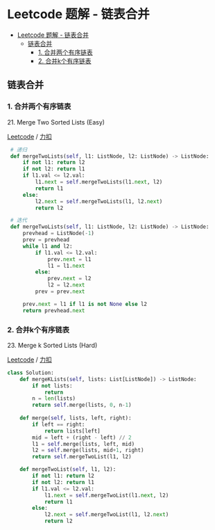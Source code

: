# Leetcode 题解 - 链表合并
<!-- GFM-TOC -->
* [Leetcode 题解 - 链表合并](#leetcode-题解---链表合并)
    * [链表合并](#链表合并)
        * [1. 合并两个有序链表](#1-合并两个有序链表)
        * [2. 合并k个有序链表](#2-合并k个有序链表)
<!-- GFM-TOC -->

## 链表合并

### 1. 合并两个有序链表

21\.  Merge Two Sorted Lists (Easy)

[Leetcode](https://leetcode.com/problems/merge-two-sorted-lists/) / [力扣](https://leetcode-cn.com/problems/merge-two-sorted-lists/)

```python
 # 递归
 def mergeTwoLists(self, l1: ListNode, l2: ListNode) -> ListNode:
     if not l1: return l2
     if not l2: return l1
     if l1.val <= l2.val:
         l1.next = self.mergeTwoLists(l1.next, l2)
         return l1
     else:
         l2.next = self.mergeTwoLists(l1, l2.next)
         return l2
```

```python
 # 迭代
 def mergeTwoLists(self, l1: ListNode, l2: ListNode) -> ListNode:
     prevhead = ListNode(-1)
     prev = prevhead
     while l1 and l2:
         if l1.val <= l2.val:
             prev.next = l1
             l1 = l1.next
         else:
             prev.next = l2
             l2 = l2.next
         prev = prev.next

     prev.next = l1 if l1 is not None else l2
     return prevhead.next
```
### 2. 合并k个有序链表

23\.  Merge k Sorted Lists (Hard)

[Leetcode](https://leetcode.com/problems/merge-k-sorted-lists/) / [力扣](https://leetcode-cn.com/problems/merge-k-sorted-lists/)

```python
class Solution:
    def mergeKLists(self, lists: List[ListNode]) -> ListNode:
        if not lists:
            return
        n = len(lists)
        return self.merge(lists, 0, n-1)
    
    def merge(self, lists, left, right):
        if left == right:
            return lists[left]
        mid = left + (right - left) // 2
        l1 = self.merge(lists, left, mid)
        l2 = self.merge(lists, mid+1, right)
        return self.mergeTwoList(l1, l2)

    def mergeTwoList(self, l1, l2):
        if not l1: return l2
        if not l2: return l1
        if l1.val <= l2.val:
            l1.next = self.mergeTwoList(l1.next, l2)
            return l1
        else:
            l2.next = self.mergeTwoList(l1, l2.next)
            return l2
```

